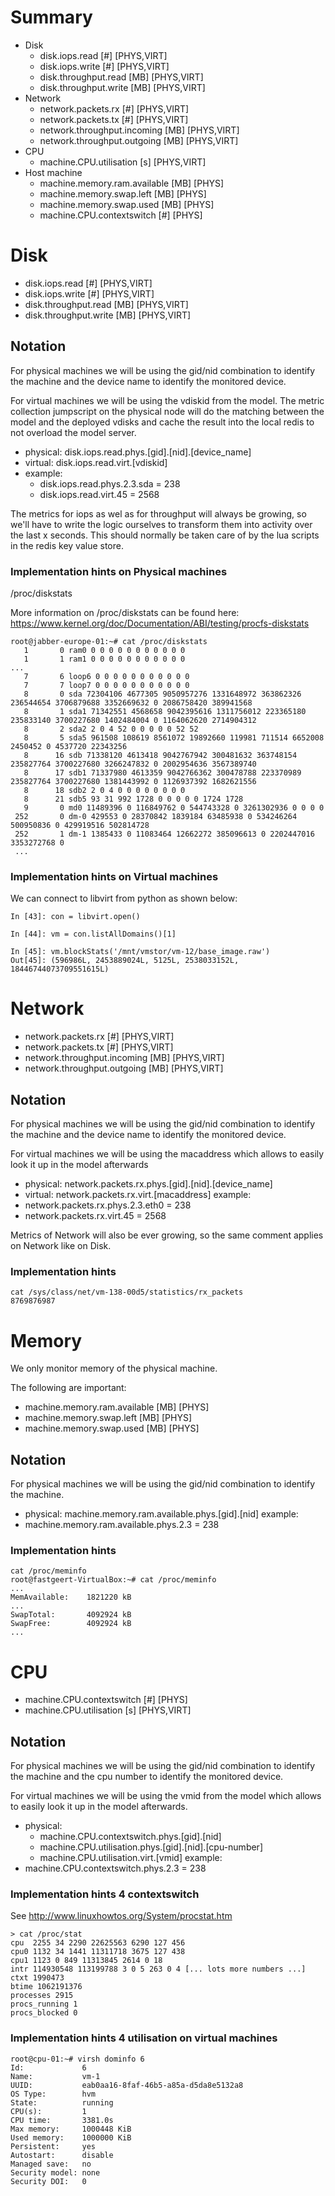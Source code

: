 # Summary

- Disk
    - disk.iops.read [#] [PHYS,VIRT]
    - disk.iops.write [#] [PHYS,VIRT]
    - disk.throughput.read [MB] [PHYS,VIRT]
    - disk.throughput.write [MB] [PHYS,VIRT]
- Network
    - network.packets.rx [#] [PHYS,VIRT]
    - network.packets.tx [#] [PHYS,VIRT]
    - network.throughput.incoming [MB] [PHYS,VIRT]
    - network.throughput.outgoing [MB] [PHYS,VIRT]
- CPU
    - machine.CPU.utilisation [s] [PHYS,VIRT]
- Host machine
    - machine.memory.ram.available [MB] [PHYS]
    - machine.memory.swap.left [MB] [PHYS]
    - machine.memory.swap.used [MB] [PHYS]
    - machine.CPU.contextswitch [#] [PHYS]

# Disk

- disk.iops.read [#] [PHYS,VIRT]
- disk.iops.write [#] [PHYS,VIRT]
- disk.throughput.read [MB] [PHYS,VIRT]
- disk.throughput.write [MB] [PHYS,VIRT]

## Notation

For physical machines we will be using the gid/nid combination to identify the machine and the device name to identify the monitored device.

For virtual machines we will be using the vdiskid from the model. The metric collection jumpscript on the physical node will do the matching between the model and the deployed vdisks and cache the result into the local redis to not overload the model server.

- physical: disk.iops.read.phys.[gid].[nid].[device_name]
- virtual: disk.iops.read.virt.[vdiskid]
- example:
  - disk.iops.read.phys.2.3.sda = 238
  - disk.iops.read.virt.45 = 2568

The metrics for iops as wel as for throughput will always be growing, so we'll have to write the logic ourselves to transform them into activity over the last x seconds. This should normally be taken care of by the lua scripts in the redis key value store.

### Implementation hints on Physical machines

/proc/diskstats

More information on /proc/diskstats can be found here: https://www.kernel.org/doc/Documentation/ABI/testing/procfs-diskstats

```
root@jabber-europe-01:~# cat /proc/diskstats
   1       0 ram0 0 0 0 0 0 0 0 0 0 0 0
   1       1 ram1 0 0 0 0 0 0 0 0 0 0 0
...
   7       6 loop6 0 0 0 0 0 0 0 0 0 0 0
   7       7 loop7 0 0 0 0 0 0 0 0 0 0 0
   8       0 sda 72304106 4677305 9050957276 1331648972 363862326 236544654 3706879688 3352669632 0 2086758420 389941568
   8       1 sda1 71342551 4568658 9042395616 1311756012 223365180 235833140 3700227680 1402484004 0 1164062620 2714904312
   8       2 sda2 2 0 4 52 0 0 0 0 0 52 52
   8       5 sda5 961508 108619 8561072 19892660 119981 711514 6652008 2450452 0 4537720 22343256
   8      16 sdb 71338120 4613418 9042767942 300481632 363748154 235827764 3700227680 3266247832 0 2002954636 3567389740
   8      17 sdb1 71337980 4613359 9042766362 300478788 223370989 235827764 3700227680 1381443992 0 1126937392 1682621556
   8      18 sdb2 2 0 4 0 0 0 0 0 0 0 0
   8      21 sdb5 93 31 992 1728 0 0 0 0 0 1724 1728
   9       0 md0 11489396 0 116849762 0 544743328 0 3261302936 0 0 0 0
 252       0 dm-0 429553 0 28370842 1839184 63485938 0 534246264 500950836 0 429919516 502814728
 252       1 dm-1 1385433 0 11083464 12662272 385096613 0 2202447016 3353272768 0
 ...
 ```

### Implementation hints on Virtual machines

We can connect to libvirt from python as shown below:

```
In [43]: con = libvirt.open()

In [44]: vm = con.listAllDomains()[1]

In [45]: vm.blockStats('/mnt/vmstor/vm-12/base_image.raw')
Out[45]: (596986L, 2453889024L, 5125L, 2538033152L, 18446744073709551615L)
```

# Network

- network.packets.rx [#] [PHYS,VIRT]
- network.packets.tx [#] [PHYS,VIRT]
- network.throughput.incoming [MB] [PHYS,VIRT]
- network.throughput.outgoing [MB] [PHYS,VIRT]

## Notation

For physical machines we will be using the gid/nid combination to identify the machine and the device name to identify the monitored device.

For virtual machines we will be using the macaddress which allows to easily look it up in the model afterwards

- physical: network.packets.rx.phys.[gid].[nid].[device_name]
- virtual: network.packets.rx.virt.[macaddress]
example:
- network.packets.rx.phys.2.3.eth0 = 238
- network.packets.rx.virt.45 = 2568

Metrics of Network will also be ever growing, so the same comment applies on Network like on Disk.

### Implementation hints

```
cat /sys/class/net/vm-138-00d5/statistics/rx_packets
8769876987
```

# Memory

We only monitor memory of the physical machine.

The following are important:

- machine.memory.ram.available [MB] [PHYS]
- machine.memory.swap.left [MB] [PHYS]
- machine.memory.swap.used [MB] [PHYS]

## Notation

For physical machines we will be using the gid/nid combination to identify the machine.

- physical: machine.memory.ram.available.phys.[gid].[nid]
example:
- machine.memory.ram.available.phys.2.3 = 238

### Implementation hints

```
cat /proc/meminfo
root@fastgeert-VirtualBox:~# cat /proc/meminfo
...
MemAvailable:    1821220 kB
...
SwapTotal:       4092924 kB
SwapFree:        4092924 kB
...
```

# CPU

- machine.CPU.contextswitch [#] [PHYS]
- machine.CPU.utilisation [s] [PHYS,VIRT]

## Notation

For physical machines we will be using the gid/nid combination to identify the machine and the cpu number to identify the monitored device.

For virtual machines we will be using the vmid from the model which allows to easily look it up in the model afterwards.

- physical:
  - machine.CPU.contextswitch.phys.[gid].[nid]
  - machine.CPU.utilisation.phys.[gid].[nid].[cpu-number]
  - machine.CPU.utilisation.virt.[vmid]
example:
- machine.CPU.contextswitch.phys.2.3 = 238


### Implementation hints 4 contextswitch

See http://www.linuxhowtos.org/System/procstat.htm

```
> cat /proc/stat
cpu  2255 34 2290 22625563 6290 127 456
cpu0 1132 34 1441 11311718 3675 127 438
cpu1 1123 0 849 11313845 2614 0 18
intr 114930548 113199788 3 0 5 263 0 4 [... lots more numbers ...]
ctxt 1990473
btime 1062191376
processes 2915
procs_running 1
procs_blocked 0
```

### Implementation hints 4 utilisation on virtual machines

```
root@cpu-01:~# virsh dominfo 6
Id:             6
Name:           vm-1
UUID:           eab0aa16-8faf-46b5-a85a-d5da8e5132a8
OS Type:        hvm
State:          running
CPU(s):         1
CPU time:       3381.0s
Max memory:     1000448 KiB
Used memory:    1000000 KiB
Persistent:     yes
Autostart:      disable
Managed save:   no
Security model: none
Security DOI:   0
```
